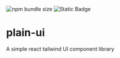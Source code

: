 ![npm bundle size](https://img.shields.io/bundlephobia/minzip/%40reactizard%2Fplain-ui?color=green)
![Static Badge](https://img.shields.io/badge/npm-blue?logo=npm)

# plain-ui
A simple react tailwind UI component library
